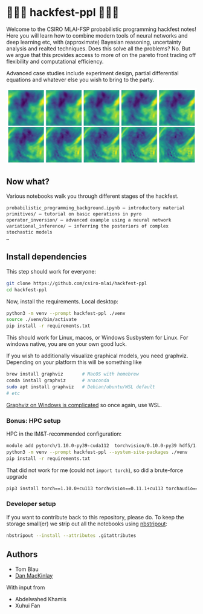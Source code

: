 # 🎰🎰🎰 hackfest-ppl 🎰🎰🎰

Welcome to the CSIRO MLAI-FSP probabilistic programming hackfest notes!
Here you will learn how to combine modern tools of neural networks and deep learning etc, with (approximate) Bayesian reasoning, uncertainty analysis and realted techniques.
Does this solve all the problems? No.
But we argue that this provides access to more of on the pareto front trading off flexibility and computational efficiency.

Advanced case studies include experiment design, partial differential equations and whatever else you wish to bring to the party.

![](operator_inversion/fno_forward_predict_sheet.jpg)


## Now what?

Various notebooks walk you through different stages of the hackfest.

```text
probabilistic_programming_background.ipynb — introductory material
primitives/ — tutorial on basic operations in pyro
operator_inversion/ — advanced example using a neural network
variational_inference/ — inferring the posteriors of complex stochastic models
…
```

## Install dependencies

This step should work for everyone:

```bash
git clone https://github.com/csiro-mlai/hackfest-ppl
cd hackfest-ppl
```

Now, install the requirements.
Local desktop:

```bash
python3 -m venv --prompt hackfest-ppl ./venv
source ./venv/bin/activate
pip install -r requirements.txt
```

This should work for Linux, macos, or Windows Susbystem for Linux. 
For windows native, you are on your own good luck.

If you wish to additionally visualize graphical models, you need graphviz.
Depending on your platform this will be something like

```bash
brew install graphviz       # MacOS with homebrew
conda install graphviz      # anaconda
sudo apt install graphviz   # Debian/ubuntu/WSL default
# etc
```

[Graphviz on Windows is complicated](https://forum.graphviz.org/t/new-simplified-installation-procedure-on-windows/224) so once again, use WSL.

### Bonus: HPC setup

HPC in the IM&T-recommended configuration:

```bash
module add pytorch/1.10.0-py39-cuda112  torchvision/0.10.0-py39 hdf5/1.12.0-mpi graphviz
python3 -m venv --prompt hackfest-ppl --system-site-packages ./venv
pip install -r requirements.txt
```

That did not work for me (could not `import torch`), so did a brute-force upgrade

```bash
pip3 install torch==1.10.0+cu113 torchvision==0.11.1+cu113 torchaudio==0.10.0+cu113 -f https://download.pytorch.org/whl/cu113/torch_stable.html
```

### Developer setup

If you want to contribute back to this repository, please do.
To keep the storage small(er) we strip out all the notebooks using [nbstripout](https://github.com/kynan/nbstripout):

```bash
nbstripout --install --attributes .gitattributes
```

## Authors

- Tom Blau
- [Dan MacKinlay](http://danmackinlay.name)

With input from

- Abdelwahed Khamis
- Xuhui Fan
